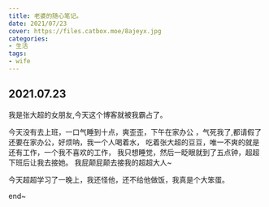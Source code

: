 ```yaml
---
title: 老婆的随心笔记。
date: 2021/07/23
cover: https://files.catbox.moe/8ajeyx.jpg
categories:
- 生活
tags:
- wife
---
```


## 2021.07.23

我是张大超的女朋友,今天这个博客就被我霸占了。

今天没有去上班，一口气睡到十点，爽歪歪，下午在家办公
，气死我了,都请假了还要在家办公，好烦呐，我一个人喝着水，
吃着张大超的豆豆，唯一不爽的就是还有工作，一个我不喜欢的工作，
我只想睡觉，然后一眨眼就到了五点钟，超超下班后让我去接她。
我屁颠屁颠去接我的超超大人~

今天超超学习了一晚上，我还怪他，还不给他做饭，我真是个大笨蛋。

end~